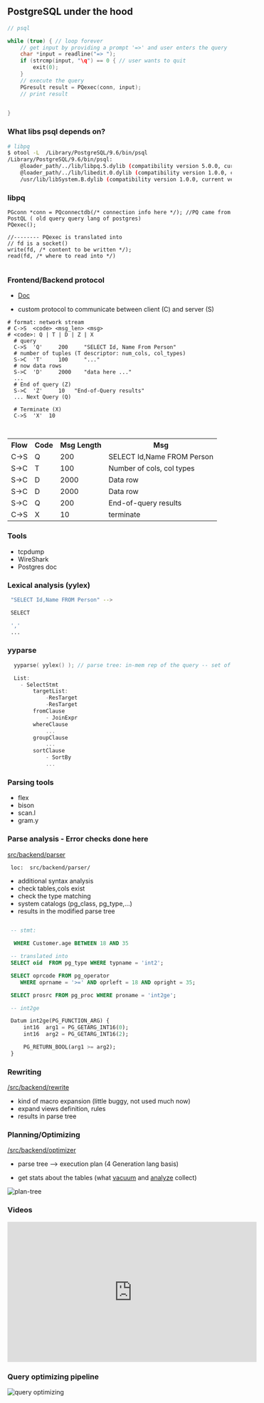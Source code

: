 ## PostgreSQL under the hood

```c
// psql

while (true) { // loop forever
    // get input by providing a prompt '=>' and user enters the query
    char *input = readline("=> ");
    if (strcmp(input, "\q") == 0 { // user wants to quit
        exit(0);
    }
    // execute the query 
    PGresult result = PQexec(conn, input);
    // print result
    

}

```

### What libs psql depends on? 

```bash
# libpq
$ otool -L  /Library/PostgreSQL/9.6/bin/psql 
/Library/PostgreSQL/9.6/bin/psql:
	@loader_path/../lib/libpq.5.dylib (compatibility version 5.0.0, current version 5.9.0)
	@loader_path/../lib/libedit.0.dylib (compatibility version 1.0.0, current version 1.53.0)
	/usr/lib/libSystem.B.dylib (compatibility version 1.0.0, current version 169.3.0)

```

### libpq

```
PGconn *conn = PQconnectdb(/* connection info here */); //PQ came from PostQL ( old query query lang of postgres)
PQexec();

//-------- PQexec is translated into
// fd is a socket()
write(fd, /* content to be written */);
read(fd, /* where to read into */)


```

### Frontend/Backend protocol

- [Doc](https://www.postgresql.org/docs/9.3/protocol.html)

- custom protocol to communicate between client (C) and server (S)

```
# format: network stream 
# C->S  <code> <msg_len> <msg> 
# <code>: Q | T | D | Z | X
  # query
  C->S  'Q'     200     "SELECT Id, Name From Person"
  # number of tuples (T descriptor: num_cols, col_types)
  S->C  'T'     100     "..."
  # now data rows
  S->C  'D'     2000    "data here ..."
  ...
  # End of query (Z)
  S->C  'Z'     10   "End-of-Query results"
  ... Next Query (Q)

  # Terminate (X)
  C->S  'X'  10



```

<table class='table table-bordered table-striped'>
 <tr> <th>Flow</th><th>Code</th><th>Msg Length</th><th>Msg</th></tr>
 <tr><td>C->S</td><td>Q</td><td>200</td><td>SELECT Id,Name FROM Person</td></tr>

 <tr><td>S->C</td><td>T</td><td>100</td><td>Number of cols, col types</td></tr>
 <tr><td>S->C</td><td>D</td><td>2000</td><td>Data row</td></tr>
 <tr><td>S->C</td><td>D</td><td>2000</td><td>Data row</td></tr>
 <tr><td>S->C</td><td>Q</td><td>200</td><td>End-of-query results</td></tr>

<tr><td>C->S</td><td>X</td><td>10</td><td>terminate</td></tr>


</table>

### Tools

- tcpdump
- WireShark
- Postgres doc



### Lexical analysis (yylex)

```bash
 "SELECT Id,Name FROM Person" -->

 SELECT

 ','
 ...


```

### yyparse

```c
  yyparse( yylex() ); // parse tree: in-mem rep of the query -- set of c structs

  List:
    - SelectStmt
        targetList:
            -ResTarget
            -ResTarget
        fromClause
            - JoinExpr
        whereClause
            ...
        groupClause
            ...
        sortClause
            - SortBy
            ...


```


### Parsing tools

- flex
- bison
- scan.l
- gram.y


### Parse analysis - Error checks done here

[src/backend/parser](https://github.com/postgres/postgres/tree/master/src/backend/parser)

```
 loc:  src/backend/parser/

```

- additional syntax analysis
- check tables,cols exist
- check the type matching
- system catalogs (pg_class, pg_type,...)
- results in the modified parse tree


```sql

 -- stmt:
 
  WHERE Customer.age BETWEEN 18 AND 35

 -- translated into
 SELECT oid  FROM pg_type WHERE typname = 'int2';

 SELECT oprcode FROM pg_operator
    WHERE oprname = '>=' AND oprleft = 18 AND opright = 35;

 SELECT prosrc FROM pg_proc WHERE proname = 'int2ge';

 -- int2ge 

 Datum int2ge(PG_FUNCTION_ARG) {
     int16  arg1 = PG_GETARG_INT16(0);
     int16  arg2 = PG_GETARG_INT16(2);

     PG_RETURN_BOOL(arg1 >= arg2);
 }

```

### Rewriting
[/src/backend/rewrite](https://github.com/postgres/postgres/tree/master/src/backend/rewrite)

 - kind of macro expansion (little buggy, not used much now)
 - expand views definition, rules
 - results in parse tree


### Planning/Optimizing
[/src/backend/optimizer](https://github.com/postgres/postgres/tree/master/src/backend/optimizer)

- parse tree --> execution plan (4 Generation lang basis)

- get stats about the tables (what [vacuum](https://www.postgresql.org/docs/9.1/sql-vacuum.html) and [analyze](https://www.postgresql.org/docs/9.1/sql-analyze.html) collect)

![plan-tree](img/plan-tree-1.png)




### Videos

<iframe width="560" height="315" src="https://www.youtube.com/embed/zkEhX0yOL3k" frameborder="0" allow="accelerometer; autoplay; encrypted-media; gyroscope; picture-in-picture" allowfullscreen></iframe>

### Query optimizing pipeline

![query optimizing](img/pg-query-parsing-1.png)


